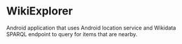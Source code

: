 # WikiExplorer
Android application that uses Android location service and Wikidata SPARQL endpoint to query for items that are nearby.
